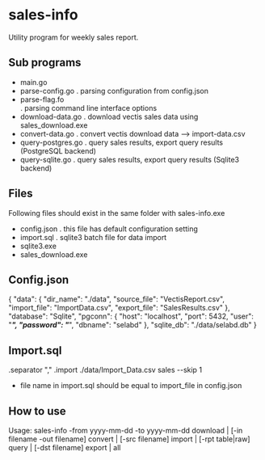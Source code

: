 # sales-info
Utility program for weekly sales report.

## Sub programs
- main.go
- parse-config.go 
  . parsing configuration from config.json
- parse-flag.fo   
  . parsing command line interface options
- download-data.go
  . download vectis sales data using sales_download.exe
- convert-data.go
  . convert vectis download data --> import-data.csv
- query-postgres.go 
  . query sales results, export query results (PostgreSQL backend)
- query-sqlite.go 
  . query sales results, export query results (Sqlite3 backend)

## Files
Following files should exist in the same folder with sales-info.exe

- config.json
  . this file has default configuration setting
- import.sql
  . sqlite3 batch file for data import
- sqlite3.exe
- sales_download.exe

## Config.json
{
    "data": {
        "dir_name": "./data",
        "source_file": "VectisReport.csv",
        "import_file": "ImportData.csv",
        "export_file": "SalesResults.csv"
    },
    "database": "Sqlite",
    "pgconn": {
        "host": "localhost",
        "port": 5432,
        "user": "*********",
        "password": "*********",
        "dbname": "selabd"
    },
    "sqlite_db": "./data/selabd.db"
}

## Import.sql
.separator ","
.import ./data/Import_Data.csv sales --skip 1

- file name in import.sql should be equal to import_file in config.json 

## How to use

Usage: sales-info -from yyyy-mm-dd -to yyyy-mm-dd download |
       [-in filename -out filename] convert | [-src filename] import |
       [-rpt table|raw] query | [-dst filename] export | all

